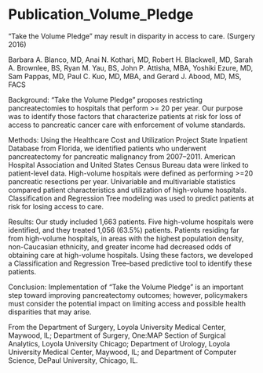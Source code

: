 # Publication_Volume_Pledge

“Take the Volume Pledge” may result in disparity in access to care. (Surgery 2016)

Barbara A. Blanco, MD, Anai N. Kothari, MD, Robert H. Blackwell, MD, Sarah A. Brownlee, BS, Ryan M. Yau, BS, John P. Attisha, MBA, Yoshiki Ezure, MD, Sam Pappas, MD, Paul C. Kuo, MD, MBA, and Gerard J. Abood, MD, MS, FACS

Background: “Take the Volume Pledge” proposes restricting pancreatectomies to hospitals that perform >= 20 per year. Our purpose was to identify those factors that characterize patients at risk for loss of access to pancreatic cancer care with enforcement of volume standards.

Methods: Using the Healthcare Cost and Utilization Project State Inpatient Database from Florida, we identified patients who underwent pancreatectomy for pancreatic malignancy from 2007–2011. American Hospital Association and United States Census Bureau data were linked to patient-level data. High-volume hospitals were defined as performing >=20 pancreatic resections per year. Univariable and multivariable statistics compared patient characteristics and utilization of high-volume hospitals. Classification and Regression Tree modeling was used to predict patients at risk for losing access to care.

Results: Our study included 1,663 patients. Five high-volume hospitals were identified, and they treated 1,056 (63.5%) patients. Patients residing far from high-volume hospitals, in areas with the highest population density, non-Caucasian ethnicity, and greater income had decreased odds of obtaining care at high-volume hospitals. Using these factors, we developed a Classification and Regression Tree–based predictive tool to identify these patients.

Conclusion: Implementation of “Take the Volume Pledge” is an important step toward improving pancreatectomy outcomes; however, policymakers must consider the potential impact on limiting access and possible health disparities that may arise. 

From the Department of Surgery, Loyola University Medical Center, Maywood, IL; Department of Surgery, One:MAP Section of Surgical Analytics, Loyola University Chicago; Department of Urology, Loyola University Medical Center, Maywood, IL; and Department of Computer Science, DePaul University, Chicago, IL.
